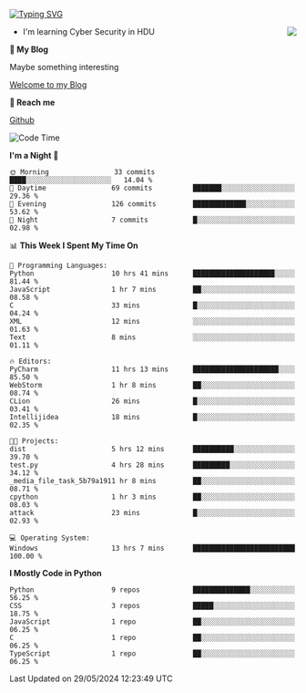 [![Typing SVG](https://readme-typing-svg.herokuapp.com?font=Fira+Code&pause=1000&random=false&width=450&height=60&lines=Hello+%F0%9F%91%8B%F0%9F%8F%BB;I'm+JBNRZ)](https://git.io/typing-svg)

<a href="#">
  <img align="right" src="https://github-readme-stats.vercel.app/api?username=JBNRZ&show_icons=true&bg_color=15,f2f7fd,E0EAFC" />
</a>

- I'm learning Cyber Security in HDU

 **🌱 My Blog**

Maybe something interesting

[Welcome to my Blog](https://jbnrz.com.cn/)

 **💬 Reach me** 

[Github](https://github.com/JBNRZ)


<!--START_SECTION:waka-->
![Code Time](http://img.shields.io/badge/Code%20Time-511%20hrs%2033%20mins-blue)

**I'm a Night 🦉** 

```text
🌞 Morning                33 commits          ████░░░░░░░░░░░░░░░░░░░░░   14.04 % 
🌆 Daytime                69 commits          ███████░░░░░░░░░░░░░░░░░░   29.36 % 
🌃 Evening                126 commits         █████████████░░░░░░░░░░░░   53.62 % 
🌙 Night                  7 commits           █░░░░░░░░░░░░░░░░░░░░░░░░   02.98 % 
```


📊 **This Week I Spent My Time On** 

```text
💬 Programming Languages: 
Python                   10 hrs 41 mins      ████████████████████░░░░░   81.44 % 
JavaScript               1 hr 7 mins         ██░░░░░░░░░░░░░░░░░░░░░░░   08.58 % 
C                        33 mins             █░░░░░░░░░░░░░░░░░░░░░░░░   04.24 % 
XML                      12 mins             ░░░░░░░░░░░░░░░░░░░░░░░░░   01.63 % 
Text                     8 mins              ░░░░░░░░░░░░░░░░░░░░░░░░░   01.11 % 

🔥 Editors: 
PyCharm                  11 hrs 13 mins      █████████████████████░░░░   85.50 % 
WebStorm                 1 hr 8 mins         ██░░░░░░░░░░░░░░░░░░░░░░░   08.74 % 
CLion                    26 mins             █░░░░░░░░░░░░░░░░░░░░░░░░   03.41 % 
Intellijidea             18 mins             █░░░░░░░░░░░░░░░░░░░░░░░░   02.35 % 

🐱‍💻 Projects: 
dist                     5 hrs 12 mins       ██████████░░░░░░░░░░░░░░░   39.70 % 
test.py                  4 hrs 28 mins       █████████░░░░░░░░░░░░░░░░   34.12 % 
_media_file_task_5b79a1911 hr 8 mins         ██░░░░░░░░░░░░░░░░░░░░░░░   08.71 % 
cpython                  1 hr 3 mins         ██░░░░░░░░░░░░░░░░░░░░░░░   08.03 % 
attack                   23 mins             █░░░░░░░░░░░░░░░░░░░░░░░░   02.93 % 

💻 Operating System: 
Windows                  13 hrs 7 mins       █████████████████████████   100.00 % 
```

**I Mostly Code in Python** 

```text
Python                   9 repos             ██████████████░░░░░░░░░░░   56.25 % 
CSS                      3 repos             █████░░░░░░░░░░░░░░░░░░░░   18.75 % 
JavaScript               1 repo              ██░░░░░░░░░░░░░░░░░░░░░░░   06.25 % 
C                        1 repo              ██░░░░░░░░░░░░░░░░░░░░░░░   06.25 % 
TypeScript               1 repo              ██░░░░░░░░░░░░░░░░░░░░░░░   06.25 % 
```




 Last Updated on 29/05/2024 12:23:49 UTC
<!--END_SECTION:waka-->
